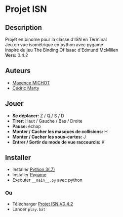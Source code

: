 # Projet ISN

## Description
 Projet en binome pour la classe d'ISN en Terminal\
 Jeu en vue isométrique en python avec pygame\
 Inspiré du jeu The Binding Of Isaac d'Edmund McMillen\
 __Vers:__ 0.4.2

## Auteurs
 * [Maxence MICHOT](https://github.com/VokunGahrotLaas)
 * [Cédric Marty](https://github.com/cececoul)

## Jouer
 * __Se déplacer:__ Z / Q / S / D
 * __Tirer:__ Haut / Gauche / Bas / Droite
 * __Pause:__ échap
 * __Monter / Cacher les masques de collisions:__ H
 * __Monter / Cacher les sous-cartes:__ J
 * __Entrer / Sortir du mode de vue raccourcis:__ K

## Installer
 * Installer [Python 3(.7)](https://www.python.org/downloads/)
 * Installer [Pygame](https://www.pygame.org/wiki/GettingStarted)
 * Executer `__main__.py` avec python
### Ou
 * Télécharger [Projet ISN V0.4.2](https://mega.nz/#F!LbwWAAzB!zvUpSVZYXDTQ7nf5iBkw1A)
 * Lancer `play.bat`